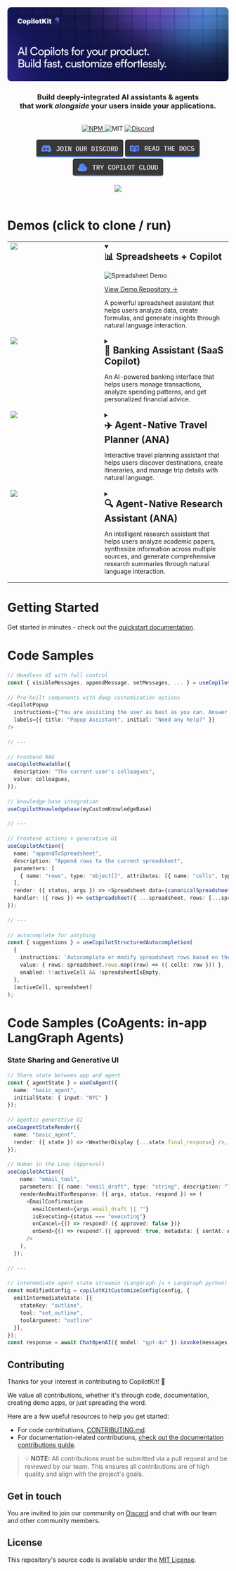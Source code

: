 <div align="center">
  <a href="https://copilotkit.ai" target="_blank">
    <img src="./assets/banner.png" alt="CopilotKit Logo">
  </a>

  <br/>

  <h3>
    Build deeply-integrated AI assistants & agents<br/>
    that work <em>alongside</em> your users inside your applications.
  </h3>
  
</div>

<br/>

<div align="center">
  <a href="https://www.npmjs.com/package/@copilotkit/react-core" target="_blank">
    <img src="https://img.shields.io/npm/v/%40copilotkit%2Freact-core?logo=npm&logoColor=%23FFFFFF&label=Version&color=%236963ff" alt="NPM">
  </a>
  <img src="https://img.shields.io/github/license/copilotkit/copilotkit?color=%236963ff&label=License" alt="MIT">
  <a href="https://discord.gg/6dffbvGU3D" target="_blank">
    <img src="https://img.shields.io/discord/1122926057641742418?logo=discord&logoColor=%23FFFFFF&label=Discord&color=%236963ff" alt="Discord">
  </a>
</div>
<br/>

<div align="center">
  <a href="https://discord.gg/6dffbvGU3D?ref=github_readme" target="_blank">
    <img src="./assets/btn_discord.png" alt="CopilotKit Discord" height="40px">
  </a>
  <a href="https://docs.copilotkit.ai?ref=github_readme" target="_blank">
    <img src="./assets/btn_docs.png" alt="CopilotKit GitHub" height="40px">
  </a>
  <a href="https://cloud.copilotkit.ai?ref=github_readme" target="_blank">
    <img src="./assets/btn_cloud.png" alt="CopilotKit GitHub" height="40px">
  </a>
  
</div>

<br/>
<div align="center">
  <a href="https://www.producthunt.com/posts/copilotkit" target="_blank">
    <img src="https://api.producthunt.com/widgets/embed-image/v1/top-post-badge.svg?post_id=428778&theme=light&period=daily">
  </a>
</div>

<br />

# Demos (click to clone / run)

<table>
<tr>
<td width="200" valign="top">
  <img src="https://github.com/user-attachments/assets/9c6ebced-1439-49bb-811b-1f74fe749ab5" width="200"/>
</td>
<td>
<details open>
<summary>
  <h2 style="display: inline-block; margin: 0;">📊 Spreadsheets + Copilot</h2>
</summary>

![Spreadsheet Demo](https://github.com/user-attachments/assets/0935da06-668e-41b1-806e-19a1a1574be2)

[View Demo Repository →](https://github.com/CopilotKit/demo-presentation)
</details>

A powerful spreadsheet assistant that helps users analyze data, create formulas, and generate insights through natural language interaction.
</td>
</tr>

<tr>
<td width="200" valign="top">
  <img src="https://github.com/user-attachments/assets/ecddcf4c-cfe3-45ba-848d-03f94902475f" width="200"/>
</td>
<td>
<details>
<summary>
  <h2 style="display: inline-block; margin: 0;">🏦 Banking Assistant (SaaS Copilot) </h2>
</summary>

<div align="center">
  <img src="https://github.com/user-attachments/assets/ecddcf4c-cfe3-45ba-848d-03f94902475f" width="800"/>
</div>

[View Demo Repository →](https://github.com/CopilotKit/demo-banking)
</details>

An AI-powered banking interface that helps users manage transactions, analyze spending patterns, and get personalized financial advice.
</td>
</tr>

<tr>
<td width="200" valign="top">
  <img src="https://github.com/user-attachments/assets/09dc873b-b263-40a3-8577-1414d0837510" width="200"/>
</td>
<td>
<details>
<summary>
  <h2 style="display: inline-block; margin: 0;">✈️ Agent-Native Travel Planner (ANA) </h2>
</summary>

<div align="center">
  <img src="https://github.com/user-attachments/assets/09dc873b-b263-40a3-8577-1414d0837510" width="800"/>
</div>

[View Demo Repository →](https://github.com/CopilotKit/CopilotKit/tree/main/examples/coagents-travel)
</details>

Interactive travel planning assistant that helps users discover destinations, create itineraries, and manage trip details with natural language.
</td>
</tr>

<tr>
<td width="200" valign="top">
  <img src="https://github.com/user-attachments/assets/research-assistant-demo.png" width="200"/>
</td>
<td>
<details>
<summary>
  <h2 style="display: inline-block; margin: 0;">🔍 Agent-Native Research Assistant (ANA)</h2>
</summary>

<div align="center">
  <img src="https://github.com/user-attachments/assets/research-assistant-demo.png" width="800"/>
</div>

[View Demo Repository →](https://github.com/CopilotKit/demo-research-assistant)
</details>

An intelligent research assistant that helps users analyze academic papers, synthesize information across multiple sources, and generate comprehensive research summaries through natural language interaction.
</td>
</tr>
</table>

# Getting Started
Get started in minutes - check out the [quickstart documentation](https://docs.copilotkit.ai/quickstart).

# Code Samples
```ts
// Headless UI with full control
const { visibleMessages, appendMessage, setMessages, ... } = useCopilotChat();

// Pre-built components with deep customization options
<CopilotPopup 
  instructions={"You are assisting the user as best as you can. Answer in the best way possible given the data you have."} 
  labels={{ title: "Popup Assistant", initial: "Need any help?" }} 
/>

// ---

// Frontend RAG
useCopilotReadable({
  description: "The current user's colleagues",
  value: colleagues,
});

// knowledge-base integration
useCopilotKnowledgebase(myCustomKnowledgeBase)

// ---

// Frontend actions + generative UI
useCopilotAction({
  name: "appendToSpreadsheet",
  description: "Append rows to the current spreadsheet",
  parameters: [
    { name: "rows", type: "object[]", attributes: [{ name: "cells", type: "object[]", attributes: [{ name: "value", type: "string" }] }] }
  ],
  render: ({ status, args }) => <Spreadsheet data={canonicalSpreadsheetData(args.rows)} />,
  handler: ({ rows }) => setSpreadsheet({ ...spreadsheet, rows: [...spreadsheet.rows, ...canonicalSpreadsheetData(rows)] }),
});

// ---

// autocomplete for antyhing
const { suggestions } = useCopilotStructuredAutocompletion(
  {
    instructions: `Autocomplete or modify spreadsheet rows based on the inferred user intent.`,
    value: { rows: spreadsheet.rows.map((row) => ({ cells: row })) },
    enabled: !!activeCell && !spreadsheetIsEmpty,
  },
  [activeCell, spreadsheet]
);
```

# Code Samples (CoAgents: in-app LangGraph Agents)

### State Sharing and Generative UI
```ts
// Share state between app and agent
const { agentState } = useCoAgent({ 
  name: "basic_agent", 
  initialState: { input: "NYC" } 
});

// agentic generative UI
useCoagentStateRender({
  name: "basic_agent",
  render: ({ state }) => <WeatherDisplay {...state.final_response} />,
});

// Human in the Loop (Approval)
useCopilotAction({
    name: "email_tool",
    parameters: [{ name: "email_draft", type: "string", description: "The email content", required: true }],
    renderAndWaitForResponse: ({ args, status, respond }) => (
      <EmailConfirmation
        emailContent={args.email_draft || ""}
        isExecuting={status === "executing"}
        onCancel={() => respond?.({ approved: false })}
        onSend={() => respond?.({ approved: true, metadata: { sentAt: new Date().toISOString() } })}
      />
    ),
  });

// ---

// intermediate agent state streamin (LangGraph.js + LangGraph python)
const modifiedConfig = copilotKitCustomizeConfig(config, {
  emitIntermediateState: [{ 
    stateKey: "outline", 
    tool: "set_outline", 
    toolArgument: "outline" 
  }],
});
const response = await ChatOpenAI({ model: "gpt-4o" }).invoke(messages, modifiedConfig);
```


## Contributing

Thanks for your interest in contributing to CopilotKit! 💜

We value all contributions, whether it's through code, documentation, creating demo apps, or just spreading the word.

Here are a few useful resources to help you get started:

- For code contributions, [CONTRIBUTING.md](./CONTRIBUTING.md).
- For documentation-related contributions, [check out the documentation contributions guide](https://docs.copilotkit.ai/contributing/docs-contributions?ref=github_readme).

> 💡 **NOTE:** All contributions must be submitted via a pull request and be reviewed by our team. This ensures all contributions are of high quality and align with the project's goals.

## Get in touch

You are invited to join our community on [Discord](https://discord.gg/6dffbvGU3D) and chat with our team and other community members.

## License

This repository's source code is available under the [MIT License](https://github.com/CopilotKit/CopilotKit/blob/main/LICENSE).
